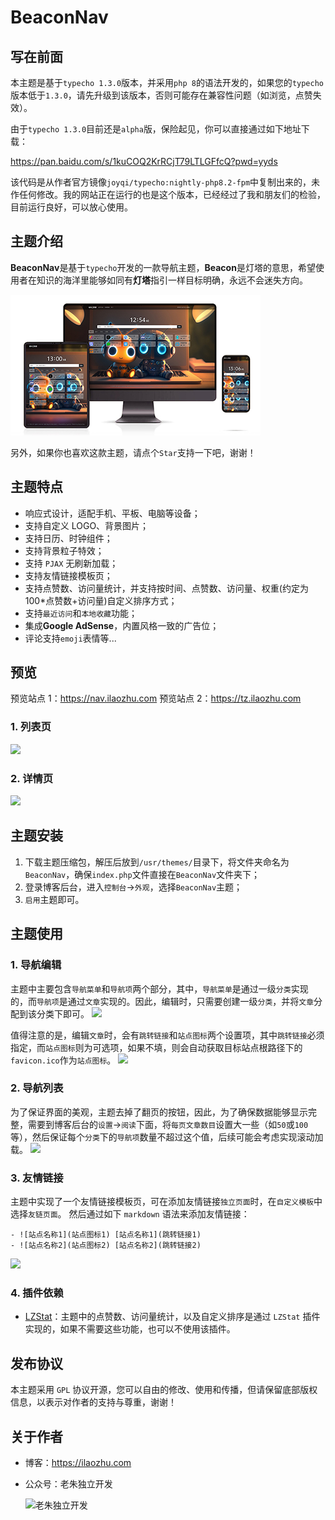 # BeaconNav

## 写在前面

本主题是基于`typecho 1.3.0`版本，并采用`php 8`的语法开发的，如果您的`typecho`版本低于`1.3.0`，请先升级到该版本，否则可能存在兼容性问题（如浏览，点赞失效）。

由于`typecho 1.3.0`目前还是`alpha`版，保险起见，你可以直接通过如下地址下载：

<https://pan.baidu.com/s/1kuCOQ2KrRCjT79LTLGFfcQ?pwd=yyds>

该代码是从作者官方镜像`joyqi/typecho:nightly-php8.2-fpm`中复制出来的，未作任何修改。我的网站正在运行的也是这个版本，已经经过了我和朋友们的检验，目前运行良好，可以放心使用。

## 主题介绍

**BeaconNav**是基于`typecho`开发的一款导航主题，**Beacon**是灯塔的意思，希望使用者在知识的海洋里能够如同有**灯塔**指引一样目标明确，永远不会迷失方向。

![](screenshot.jpg)

另外，如果你也喜欢这款主题，请点个`Star`支持一下吧，谢谢！

## 主题特点

- 响应式设计，适配手机、平板、电脑等设备；
- 支持自定义 LOGO、背景图片；
- 支持日历、时钟组件；
- 支持背景粒子特效；
- 支持 `PJAX` 无刷新加载；
- 支持友情链接模板页；
- 支持点赞数、访问量统计，并支持按时间、点赞数、访问量、权重(约定为 100\*点赞数+访问量)自定义排序方式；
- 支持`最近访问`和`本地收藏`功能；
- 集成**Google AdSense**，内置风格一致的广告位；
- 评论支持`emoji`表情等...

## 预览

预览站点 1：<https://nav.ilaozhu.com>
预览站点 2：<https://tz.ilaozhu.com>

### 1. 列表页

![](https://cdn.jsdelivr.net/gh/ZShijun/image-repo/20240512/480230687f269145be4863c3b17b31ad.png)

### 2. 详情页

![](https://cdn.jsdelivr.net/gh/ZShijun/image-repo/20240512/f8cdef78767a7b52d64fc98fda5738d3.png)

## 主题安装

1. 下载主题压缩包，解压后放到`/usr/themes/`目录下，将文件夹命名为 `BeaconNav`，确保`index.php`文件直接在`BeaconNav`文件夹下；
2. 登录博客后台，进入`控制台`->`外观`，选择`BeaconNav`主题；
3. `启用`主题即可。

## 主题使用

### 1. 导航编辑

主题中主要包含`导航菜单`和`导航项`两个部分，其中，`导航菜单`是通过一级`分类`实现的，而`导航项`是通过`文章`实现的。因此，编辑时，只需要创建一级`分类`，并将`文章`分配到该分类下即可。
![](https://cdn.jsdelivr.net/gh/ZShijun/image-repo/20240505/27e6675718a2ea274265538d74d3ebe2.png)

值得注意的是，编辑`文章`时，会有`跳转链接`和`站点图标`两个设置项，其中`跳转链接`必须指定，而`站点图标`则为可选项，如果不填，则会自动获取目标站点根路径下的`favicon.ico`作为`站点图标`。
![](https://cdn.jsdelivr.net/gh/ZShijun/image-repo/20240505/34d76c7d4f3470041bc7b697de5a30ad.png)

### 2. 导航列表

为了保证界面的美观，主题去掉了翻页的按钮，因此，为了确保数据能够显示完整，需要到博客后台的`设置`->`阅读`下面，将`每页文章数目`设置大一些（如`50`或`100`等），然后保证每个`分类`下的`导航项`数量不超过这个值，后续可能会考虑实现滚动加载。
![](https://cdn.jsdelivr.net/gh/ZShijun/image-repo/20240505/e2a6413980c607ae911e435e2b77fca1.png)

### 3. 友情链接

主题中实现了一个友情链接模板页，可在添加友情链接`独立页面`时，在`自定义模板`中选择`友链页面`。
然后通过如下 `markdown` 语法来添加友情链接：

```
- ![站点名称1](站点图标1) [站点名称1](跳转链接1)
- ![站点名称2](站点图标2) [站点名称2](跳转链接2)
```

![](https://cdn.jsdelivr.net/gh/ZShijun/image-repo/20240505/f603994c51e2d64bf4f20a74174c8252.png)

### 4. 插件依赖

- [LZStat](https://github.com/ZShijun/LZStat)：主题中的点赞数、访问量统计，以及自定义排序是通过 `LZStat` 插件实现的，如果不需要这些功能，也可以不使用该插件。

## 发布协议

本主题采用 `GPL` 协议开源，您可以自由的修改、使用和传播，但请保留底部版权信息，以表示对作者的支持与尊重，谢谢！

## 关于作者

- 博客：<https://ilaozhu.com>
- 公众号：老朱独立开发

  ![老朱独立开发](https://cdn.jsdelivr.net/gh/ZShijun/BeaconNav/static/images/gzh.jpg)
